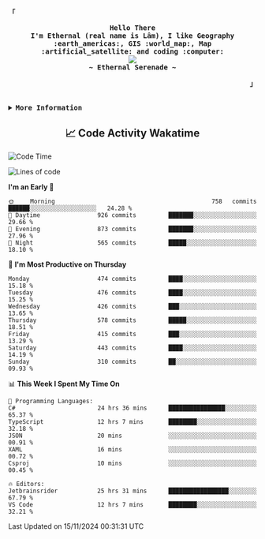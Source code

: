 <!-- Ethernal GitHub Profile -->
<div align="justify">

<!-- Profile -->
<p align="left"><strong><samp>「</samp></strong></p>
  <p align="center">
    <samp>
      <b>
        Hello There
      <br>
        I'm Ethernal (real name is Lâm), I like Geography :earth_americas:, GIS :world_map:, Map :artificial_satellite: and coding :computer:
      </b>
      <br>
        <image src="https://readme-typing-svg.herokuapp.com?font=Iosevka&size=16&color=6791c9&center=true&width=410&height=45&lines=Making%20world%20better%20by%20coding.">
      <br>
      <b>
        ~ Ethernal Serenade ~
      </b>
    </samp>
  </p>
<p align="right"><strong><samp>」</samp></strong></p>

<br>

<details>
<summary><samp><b>More Information</b></samp></summary>

<h2></h2><br>

<!-- Contact Me -->
<p align="center">
  <samp>
    [<a href="https://www.facebook.com/bavuongdaradi.3990">facebook</a>]
    [<a href="mailto:nguyenduclam0605@gmail.com">gmail</a>]
  </samp>
</p>

<h2></h2><br>

<!-- Profile Views Badge -->
<p align="center">
  <samp>
  <a href="#--------">
    <img src="https://komarev.com/ghpvc/?username=ethernal-serenade&label=Profile+Views&color=grey" alt="profile views" /> 
  </a>
  </samp>
</p>

<!-- Github Trophy -->
<div align="center">
  <table>
    <tr>
      <td><a href="#--------"><img align="center" alt="GitHub Trophy" src="https://github-trophies.vercel.app/?username=ethernal-serenade&rank=SECRET,SSS,SS,S,AAA,AA,A&row=2&column=3&margin-w=15&margin-h=15&no-frame=true&theme=nord"></a></td>
    </tr>
  </table>
</div>

<!-- Github Stats -->
<div align="center">
  <table>
    <tr>
      <td><a href="#--------"><img height="137px" align="center" alt="GitHub Stats" src="https://github-readme-stats.vercel.app/api?username=ethernal-serenade&count_private=true&show_icons=true&include_all_commits=true&line_height=21&hide_border=true&theme=nord"/></a></td>
      <td><a href="#--------"><img height="137px" align="center" alt="Top Language" src="https://github-readme-stats.vercel.app/api/top-langs/?username=ethernal-serenade&layout=compact&line_height=21&hide_border=true&theme=nord"/></a></td>
    </tr>
	<tr>
	  <td colspan="2" align="center"><a href="#--------"><img alt="GitHub Streak" src="https://github-readme-streak-stats.herokuapp.com/?user=Ethernal-Serenade&theme=algolia"></a></td>
	</tr>
  </table>
</div>
</details>

<h2 align='center'> 📈 Code Activity Wakatime </h2>

<!--START_SECTION:waka-->
![Code Time](http://img.shields.io/badge/Code%20Time-656%20hrs%2054%20mins-blue)

![Lines of code](https://img.shields.io/badge/From%20Hello%20World%20I%27ve%20Written-14.0%20million%20lines%20of%20code-blue)

**I'm an Early 🐤** 

```text
🌞 Morning                758 commits         ██████░░░░░░░░░░░░░░░░░░░   24.28 % 
🌆 Daytime                926 commits         ███████░░░░░░░░░░░░░░░░░░   29.66 % 
🌃 Evening                873 commits         ███████░░░░░░░░░░░░░░░░░░   27.96 % 
🌙 Night                  565 commits         █████░░░░░░░░░░░░░░░░░░░░   18.10 % 
```
📅 **I'm Most Productive on Thursday** 

```text
Monday                   474 commits         ████░░░░░░░░░░░░░░░░░░░░░   15.18 % 
Tuesday                  476 commits         ████░░░░░░░░░░░░░░░░░░░░░   15.25 % 
Wednesday                426 commits         ███░░░░░░░░░░░░░░░░░░░░░░   13.65 % 
Thursday                 578 commits         █████░░░░░░░░░░░░░░░░░░░░   18.51 % 
Friday                   415 commits         ███░░░░░░░░░░░░░░░░░░░░░░   13.29 % 
Saturday                 443 commits         ████░░░░░░░░░░░░░░░░░░░░░   14.19 % 
Sunday                   310 commits         ██░░░░░░░░░░░░░░░░░░░░░░░   09.93 % 
```


📊 **This Week I Spent My Time On** 

```text
💬 Programming Languages: 
C#                       24 hrs 36 mins      ████████████████░░░░░░░░░   65.37 % 
TypeScript               12 hrs 7 mins       ████████░░░░░░░░░░░░░░░░░   32.18 % 
JSON                     20 mins             ░░░░░░░░░░░░░░░░░░░░░░░░░   00.91 % 
XAML                     16 mins             ░░░░░░░░░░░░░░░░░░░░░░░░░   00.72 % 
Csproj                   10 mins             ░░░░░░░░░░░░░░░░░░░░░░░░░   00.45 % 

🔥 Editors: 
Jetbrainsrider           25 hrs 31 mins      █████████████████░░░░░░░░   67.79 % 
VS Code                  12 hrs 7 mins       ████████░░░░░░░░░░░░░░░░░   32.21 % 
```


 Last Updated on 15/11/2024 00:31:31 UTC
<!--END_SECTION:waka-->
